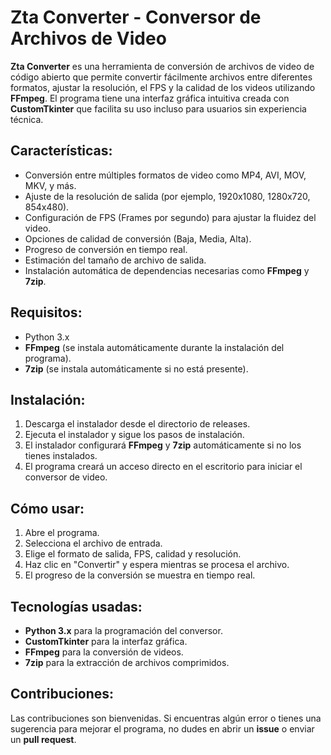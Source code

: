 # Zta Converter - Conversor de Archivos de Video

**Zta Converter** es una herramienta de conversión de archivos de video de código abierto que permite convertir fácilmente archivos entre diferentes formatos, ajustar la resolución, el FPS y la calidad de los videos utilizando **FFmpeg**. El programa tiene una interfaz gráfica intuitiva creada con **CustomTkinter** que facilita su uso incluso para usuarios sin experiencia técnica.

## Características:
- Conversión entre múltiples formatos de video como MP4, AVI, MOV, MKV, y más.
- Ajuste de la resolución de salida (por ejemplo, 1920x1080, 1280x720, 854x480).
- Configuración de FPS (Frames por segundo) para ajustar la fluidez del video.
- Opciones de calidad de conversión (Baja, Media, Alta).
- Progreso de conversión en tiempo real.
- Estimación del tamaño de archivo de salida.
- Instalación automática de dependencias necesarias como **FFmpeg** y **7zip**.

## Requisitos:
- Python 3.x
- **FFmpeg** (se instala automáticamente durante la instalación del programa).
- **7zip** (se instala automáticamente si no está presente).

## Instalación:
1. Descarga el instalador desde el directorio de releases.
2. Ejecuta el instalador y sigue los pasos de instalación.
3. El instalador configurará **FFmpeg** y **7zip** automáticamente si no los tienes instalados.
4. El programa creará un acceso directo en el escritorio para iniciar el conversor de video.

## Cómo usar:
1. Abre el programa.
2. Selecciona el archivo de entrada.
3. Elige el formato de salida, FPS, calidad y resolución.
4. Haz clic en "Convertir" y espera mientras se procesa el archivo.
5. El progreso de la conversión se muestra en tiempo real.

## Tecnologías usadas:
- **Python 3.x** para la programación del conversor.
- **CustomTkinter** para la interfaz gráfica.
- **FFmpeg** para la conversión de videos.
- **7zip** para la extracción de archivos comprimidos.

## Contribuciones:
Las contribuciones son bienvenidas. Si encuentras algún error o tienes una sugerencia para mejorar el programa, no dudes en abrir un **issue** o enviar un **pull request**.
